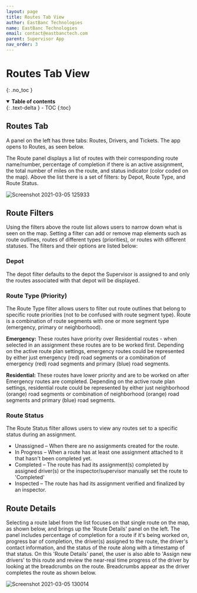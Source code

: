 ```yaml
---
layout: page
title: Routes Tab View
author: EastBanc Technologies
name: EastBanc Technologies
email: contact@eastbanctech.com
parent: Supervisor App
nav_order: 3
---
```


# Routes Tab View
{: .no_toc }

<details open markdown="block">
  <summary>
    <b>Table of contents</b>
  </summary>
  {: .text-delta }
- TOC
{:toc}
</details>

## Routes Tab <a name="-Routes-Tab"></a>

A panel on the left has three tabs: Routes, Drivers, and Tickets. The app opens to Routes, as seen below.

The Route panel displays a list of routes with their corresponding route name/number, percentage of completion if there is an active assignment, the total number of miles on the route, and status indicator (color coded on the map). Above the list there is a set of filters: by Depot, Route Type, and Route Status.  

![Screenshot 2021-03-05 125933](https://user-images.githubusercontent.com/79857237/110154855-c3f20180-7db2-11eb-8ac6-520e060ad1eb.png)

## Route Filters <a name="-Route-Filters"></a>

Using the filters above the route list allows users to narrow down what is seen on the map. Setting a filter can add or remove map elements such as route outlines, routes of different types (priorities), or routes with different statuses. The filters and their options are listed below:

### Depot <a name="-Depot"></a>

The depot filter defaults to the depot the Supervisor is assigned to and only the routes associated with that depot will be displayed. 

### Route Type (Priority) <a name="-Route-Type-(Priority)"></a>

The Route Type filter allows users to filter out route outlines that belong to specific route priorities (not to be confused with route segment type). Route is a combination of route segments with one or more segment type (emergency, primary or neighborhood).

**Emergency:** These routes have priority over Residential routes - when selected in an assignment these routes are to be worked first. Depending on the active route plan settings, emergency routes could be represented by either just emergency (red) road segments or a combination of emergency (red) road segments and primary (blue) road segments.

**Residential:** These routes have lower priority and are to be worked on after Emergency routes are completed. Depending on the active route plan settings, residential route could be represented by either just neighborhood (orange) road segments or combination of neighborhood (orange) road segments and primary (blue) road segments.

### Route Status <a name="-Route-Status"></a>

The Route Status filter allows users to view any routes set to a specific status during an assignment.

* Unassigned – When there are no assignments created for the route.
* In Progress – When a route has at least one assignment attached to it that hasn't been completed yet.
* Completed – The route has had its assignment(s) completed by assigned driver(s) or the inspector/supervisor manually set the route to 'Completed' 
* Inspected – The route has had its assignment verified and finalized by an inspector.

## Route Details <a name="-Route-Details"></a>

Selecting a route label from the list focuses on that single route on the map, as shown below, and brings up the 'Route Details' panel on the left. The panel includes percentage of completion for a route if it's being worked on, progress bar of completion, the driver(s) assigned to the route, the driver's contact information, and the status of the route along with a timestamp of that status. On this 'Route Details' panel, the user is also able to 'Assign new drivers' to this route and review the near-real time progress of the driver by looking at the breadcrumbs on the route. Breadcrumbs appear as the driver completes the route as shown below. 

![Screenshot 2021-03-05 130014](https://user-images.githubusercontent.com/79857237/110154859-c5bbc500-7db2-11eb-8069-dfff2db1ed25.png)
